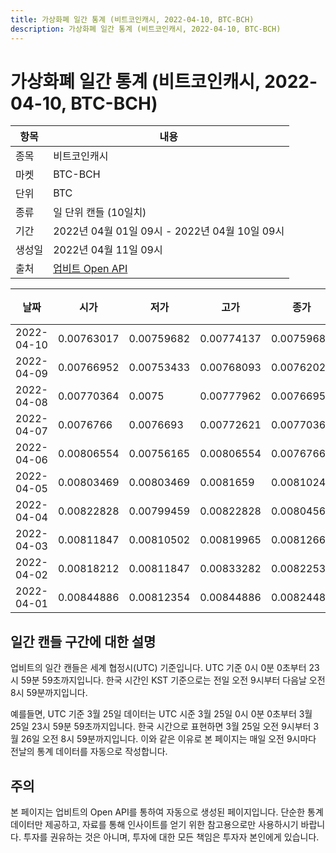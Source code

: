 ```yaml
---
title: 가상화폐 일간 통계 (비트코인캐시, 2022-04-10, BTC-BCH)
description: 가상화폐 일간 통계 (비트코인캐시, 2022-04-10, BTC-BCH)
---
```



가상화폐 일간 통계 (비트코인캐시, 2022-04-10, BTC-BCH)
===

|항목|내용|
|--|--|
|종목|비트코인캐시|
|마켓|BTC-BCH|
|단위|BTC|
|종류|일 단위 캔들 (10일치)|
|기간|2022년 04월 01일 09시 - 2022년 04월 10일 09시|
|생성일|2022년 04월 11일 09시|
|출처|[업비트 Open API](https://docs.upbit.com)|


|날짜|시가|저가|고가|종가|비고|
|--|--|--|--|--|--|
|2022-04-10|0.00763017|0.00759682|0.00774137|0.00759682|    |
|2022-04-09|0.00766952|0.00753433|0.00768093|0.00762025|    |
|2022-04-08|0.00770364|0.0075|0.00777962|0.00766953|    |
|2022-04-07|0.0076766|0.0076693|0.00772621|0.00770363|    |
|2022-04-06|0.00806554|0.00756165|0.00806554|0.0076766|    |
|2022-04-05|0.00803469|0.00803469|0.0081659|0.00810241|    |
|2022-04-04|0.00822828|0.00799459|0.00822828|0.00804568|    |
|2022-04-03|0.00811847|0.00810502|0.00819965|0.00812668|    |
|2022-04-02|0.00818212|0.00811847|0.00833282|0.00822533|    |
|2022-04-01|0.00844886|0.00812354|0.00844886|0.00824484|    |


일간 캔들 구간에 대한 설명
---


업비트의 일간 캔들은 세계 협정시(UTC) 기준입니다. 
UTC 기준 0시 0분 0초부터 23시 59분 59초까지입니다. 
한국 시간인 KST 기준으로는 전일 오전 9시부터 다음날 오전 8시 59분까지입니다. 


예를들면, UTC 기준 3월 25일 데이터는 UTC 시준 3월 25일 0시 0분 0초부터 3월 25일 23시 59분 59초까지입니다. 
한국 시간으로 표현하면 3월 25일 오전 9시부터 3월 26일 오전 8시 59분까지입니다. 
이와 같은 이유로 본 페이지는 매일 오전 9시마다 전날의 통계 데이터를 자동으로 작성합니다. 


주의
---


본 페이지는 업비트의 Open API를 통하여 자동으로 생성된 페이지입니다. 
단순한 통계 데이터만 제공하고, 자료를 통해 인사이트를 얻기 위한 참고용으로만 사용하시기 바랍니다. 
투자를 권유하는 것은 아니며, 투자에 대한 모든 책임은 투자자 본인에게 있습니다. 
